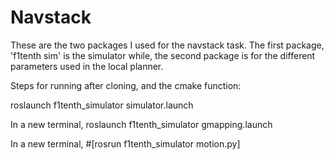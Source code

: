 # Navstack
These are the two packages I used for the navstack task. The first package, 'f1tenth sim' is the simulator while, the second package is for the different parameters used in the local planner.


Steps for running after cloning, and the cmake function:

roslaunch f1tenth_simulator simulator.launch 

In a new terminal,
roslaunch f1tenth_simulator gmapping.launch 

In a new terminal,
#[rosrun f1tenth_simulator motion.py]
